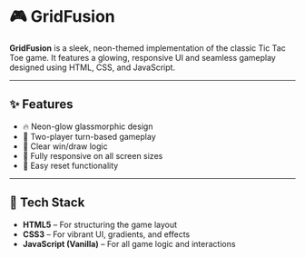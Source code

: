 # 🎮 GridFusion

**GridFusion** is a sleek, neon-themed implementation of the classic Tic Tac Toe game. It features a glowing, responsive UI and seamless gameplay designed using HTML, CSS, and JavaScript.


---

## ✨ Features

- 🔥 Neon-glow glassmorphic design
- 🧠 Two-player turn-based gameplay
- 🎯 Clear win/draw logic
- 📱 Fully responsive on all screen sizes
- 🔄 Easy reset functionality

---

## 🚀 Tech Stack

- **HTML5** – For structuring the game layout
- **CSS3** – For vibrant UI, gradients, and effects
- **JavaScript (Vanilla)** – For all game logic and interactions

